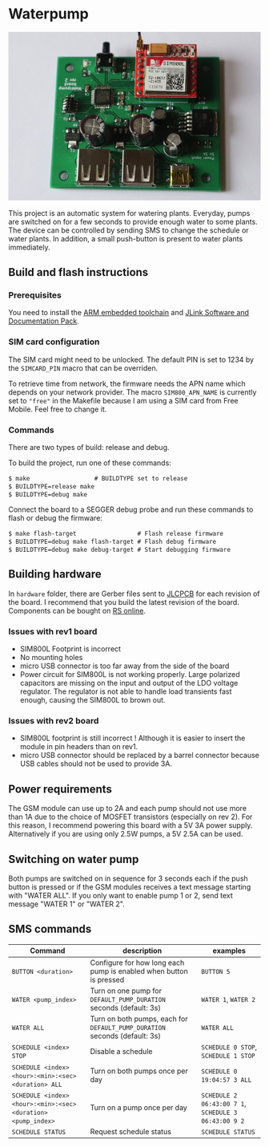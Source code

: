 # Waterpump

![waterpump board](waterpump-rev2.jpg "Waterpump board rev 2")

This project is an automatic system for watering plants. Everyday, pumps are switched on for a few seconds to provide enough water to some plants. The device can be controlled by sending SMS to change the schedule or water plants. In addition, a small push-button is present to water plants immediately.

## Build and flash instructions

### Prerequisites

You need to install the [ARM embedded toolchain](https://developer.arm.com/tools-and-software/open-source-software/developer-tools/gnu-toolchain/gnu-rm) and [JLink Software and Documentation Pack](https://www.segger.com/downloads/jlink/#J-LinkSoftwareAndDocumentationPack).

### SIM card configuration

The SIM card might need to be unlocked. The default PIN is set to 1234 by the `SIMCARD_PIN` macro that can be overriden.

To retrieve time from network, the firmware needs the APN name which depends on your
network provider. The macro `SIM800_APN_NAME` is currently set to `"free"` in the Makefile because I am using a SIM card from Free Mobile. Feel free to change it.

### Commands

There are two types of build: release and debug.

To build the project, run one of these commands:
```
$ make                  # BUILDTYPE set to release
$ BUILDTYPE=release make
$ BUILDTYPE=debug make
```

Connect the board to a SEGGER debug probe and run these commands to flash or debug the firmware:
```
$ make flash-target                 # Flash release firmware
$ BUILDTYPE=debug make flash-target # Flash debug firmware
$ BUILDTYPE=debug make debug-target # Start debugging firmware
```

## Building hardware

In `hardware` folder, there are Gerber files sent to [JLCPCB](https://jlcpcb.com/) for each revision of the board. I recommend that you build the latest revision of the board. Components can be bought on [RS online](https://uk.rs-online.com/web/).

### Issues with rev1 board

  * SIM800L Footprint is incorrect
  * No mounting holes
  * micro USB connector is too far away from the side of the board
  * Power circuit for SIM800L is not working properly. Large polarized capacitors are missing on the input and output of the LDO voltage regulator. The regulator is not able to handle load transients fast enough, causing the SIM800L to brown out.

### Issues with rev2 board

  * SIM800L footprint is still incorrect ! Although it is easier to insert the module in pin headers than on rev1.
  * micro USB connector should be replaced by a barrel connector because USB cables should not be used to provide 3A.

## Power requirements

The GSM module can use up to 2A and each pump should not use more than 1A due to the choice of MOSFET transistors (especially on rev 2).
For this reason, I recommend powering this board with a 5V 3A power supply. Alternatively if you are using only 2.5W pumps, a 5V 2.5A can be used.

## Switching on water pump

Both pumps are switched on in sequence for 3 seconds each if the push button is pressed or if the GSM modules receives a text message starting with "WATER ALL". If you only want to enable pump 1 or 2, send text message "WATER 1" or "WATER 2".

## SMS commands

| Command | description | examples |
| --- | ----------- | ------- |
| `BUTTON <duration>` | Configure for how long each pump is enabled when button is pressed | `BUTTON 5` |
| `WATER <pump_index>` | Turn on one pump for `DEFAULT_PUMP_DURATION` seconds (default: 3s) | `WATER 1`, `WATER 2` |
| `WATER ALL` | Turn on both pumps, each for `DEFAULT_PUMP_DURATION` seconds (default: 3s)| `WATER ALL` |
| `SCHEDULE <index> STOP` | Disable a schedule| `SCHEDULE 0 STOP`, `SCHEDULE 1 STOP` |
| `SCHEDULE <index> <hour>:<min>:<sec> <duration> ALL` | Turn on both pumps once per day | `SCHEDULE 0 19:04:57 3 ALL` |
| `SCHEDULE <index> <hour>:<min>:<sec> <duration> <pump_index>` | Turn on a pump once per day | `SCHEDULE 2 06:43:00 7 1`, `SCHEDULE 3 06:43:00 9 2` |
| `SCHEDULE STATUS` | Request schedule status | `SCHEDULE STATUS` |
